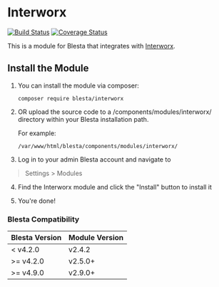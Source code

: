 # Interworx

[![Build Status](https://travis-ci.org/blesta/module-interworx.svg?branch=master)](https://travis-ci.org/blesta/module-interworx) [![Coverage Status](https://coveralls.io/repos/github/blesta/module-interworx/badge.svg?branch=master)](https://coveralls.io/github/blesta/module-interworx?branch=master)

This is a module for Blesta that integrates with [Interworx](https://www.interworx.com).

## Install the Module

1. You can install the module via composer:

    ```
    composer require blesta/interworx
    ```

2. OR upload the source code to a /components/modules/interworx/ directory within
your Blesta installation path.

    For example:

    ```
    /var/www/html/blesta/components/modules/interworx/
    ```

3. Log in to your admin Blesta account and navigate to
> Settings > Modules

4. Find the Interworx module and click the "Install" button to install it

5. You're done!

### Blesta Compatibility

|Blesta Version|Module Version|
|--------------|--------------|
|< v4.2.0|v2.4.2|
|>= v4.2.0|v2.5.0+|
|>= v4.9.0|v2.9.0+|
